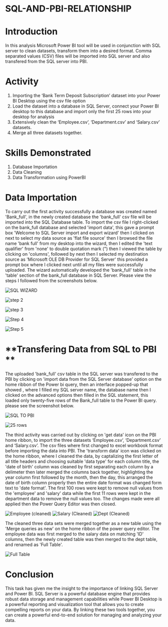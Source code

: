 # SQL-AND-PBI-RELATIONSHIP

# **Introduction**
In this analysis Microsoft Power BI tool will be used in conjunction with SQL server to clean datasets, transform them into a desired format. Comma separated values (CSV) files will be imported into SQL server and also transfered from the SQL server into PBI. 

# **Activity**
1. Importing the ‘Bank Term Deposit Subscription’ dataset into your Power BI Desktop using the csv file option
2. Load the dataset into a database in SQL Server, connect your Power BI desktop to this database and import only the first 25 rows into your desktop for     analysis
3. Extensively clean the ‘Employee.csv’, ‘Department.csv’ and ‘Salary.csv’ datasets.
4. Merge all three datasets together.

# **Skills Demonstrated**
1. Database Importation
2. Data Cleaning
3. Data Transformation using PowerBI

# **Data Importation**
To carry out the first activity successfully a database was created named 'Bank_full', in the newly created database the 'bank_full' csv file will be imported into the SQL Database table. To import the csv file I right-clicked on the bank_full database and selected 'import data', this gave a prompt box 'Welcome to SQL Server import and export wizard' then I clicked on next to select my data source as 'flat file source' then I browsed the file name 'bank full' from my desktop into the wizard, then I edited the 'text qualifier' from 'none' to double quotation mark (") then I viewed the table by clicking on 'columns', followed by next then I selected my destination source as 'Microsoft OLE DB Provider for SQL Server' this provided a prompt box where I clicked next until all my files were successfully uploaded. The wizard automatically developed the 'bank_full' table in the 'table' section of the bank_full database in SQL Server. Please view the steps I followed from the screenshots below.

![SQL WIZARD](https://github.com/Jessie-Watt/SQL-AND-PBI-RELATIONSHIP/assets/140435577/789c6bdc-038e-4571-b287-7bb2f4b2242a)

![step 2](https://github.com/Jessie-Watt/SQL-AND-PBI-RELATIONSHIP/assets/140435577/74395479-3d55-4467-8ed5-57611361aa89)

![step 3](https://github.com/Jessie-Watt/SQL-AND-PBI-RELATIONSHIP/assets/140435577/1a7c744e-2190-4a8f-8509-9b535db2010d)

![Step 4](https://github.com/Jessie-Watt/SQL-AND-PBI-RELATIONSHIP/assets/140435577/3f1afeff-dd47-4d94-b3c9-f4fb68bf67ac)

![Step 5](https://github.com/Jessie-Watt/SQL-AND-PBI-RELATIONSHIP/assets/140435577/74dae271-64b9-46be-b1b0-3a18db5e2444)


# **Transfering Data from SQL to PBI **

The uploaded 'bank_full' csv table in the SQL server was transfered to the PBI by clicking on 'import data from the SQL Server database' option on the home ribbon of the Power bi query, then an interface popped-up that showed , where I filled my SQL server name, the database name then I clicked on the advanced options then filled in the SQL statement, this loaded only twenty-five rows of the Bank_full table to the Power BI query. please see the screenshot below.

![SQL TO PBI](https://github.com/Jessie-Watt/SQL-AND-PBI-RELATIONSHIP/assets/140435577/bd07531e-bbf8-4403-9ffc-88c9f8442ad0)

![25 rows](https://github.com/Jessie-Watt/SQL-AND-PBI-RELATIONSHIP/assets/140435577/fb61d044-e1cc-4212-b360-828e54306a28)

The third activity was carried out by clicking on 'get data' icon on the PBI home ribbon, to import the three datasets ‘Employee.csv’, ‘Department.csv’ and ‘Salary.csv’. The csv files where first changed to excel workbook format before importing the data into PBI. The 'transform data' icon was clicked on the home ribbon, where I cleaned the data, by captalizing the first letter of all title headers and choosing suitable 'data type' for each column title, the 'date of birth' column was cleaned by first separating each column by a delimeter then later merged the columns back together, highlighting the year column first followed by the month, then the day, this arranged the date of birth column properly then the entire date format was changed form text to 'date format'. The first 100 rows were kept to remove null values from the 'employee' and 'salary' data while the first 11 rows were kept in the department data to remove the null values too. The changes made were all applied then the Power Query Editor was then closed. 


![Employee (cleaned)](https://github.com/Jessie-Watt/SQL-AND-PBI-RELATIONSHIP/assets/140435577/b1c08a64-c9e8-4a25-96d5-25eb094a356b)
![Salary (Cleaned)](https://github.com/Jessie-Watt/SQL-AND-PBI-RELATIONSHIP/assets/140435577/67e99f0e-6f25-4137-b55e-aff007ef1f71)
![Dept (Cleaned)](https://github.com/Jessie-Watt/SQL-AND-PBI-RELATIONSHIP/assets/140435577/0f98e7ce-0b50-49c5-9f4f-9af4782f1a19)

The cleaned three data sets were merged together as a new table using the 'Merge queries as new' on the home ribbon of the power query editor. The employee data was first merged to the salary data on matching 'ID' columns, then the newly created table was then merged to the dept table, and renamed as 'Full Table'. 

![Full Table](https://github.com/Jessie-Watt/SQL-AND-PBI-RELATIONSHIP/assets/140435577/7277f79f-b188-4f13-a74f-4d81b7eb1861)


# **Conclusion**
This task has given me the insight to the importance of linking SQL Server and Power BI. SQL Server is a powerful database engine that provides robust data storage and management capabilities while Power BI Desktop is a powerful reporting and visualization tool that allows you to create compelling reports on your data. By linking these two tools together, you can create a powerful end-to-end solution for managing and analyzing your data.


